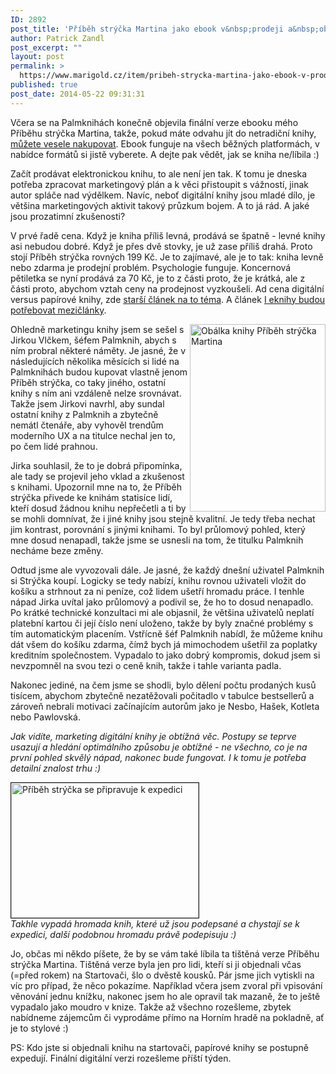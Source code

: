 ```yaml
---
ID: 2892
post_title: 'Příběh strýčka Martina jako ebook v&nbsp;prodeji a&nbsp;objevování nástrah digitálního marketingu'
author: Patrick Zandl
post_excerpt: ""
layout: post
permalink: >
  https://www.marigold.cz/item/pribeh-strycka-martina-jako-ebook-v-prodeji-a-objevovani-nastrah-digitalniho-marketingu
published: true
post_date: 2014-05-22 09:31:31
---
```

Včera se na Palmknihách konečně objevila finální verze ebooku mého Příběhu strýčka Martina, takže, pokud máte odvahu jít do netradiční knihy, <a href="https://www.palmknihy.cz/web/kniha/pribeh-strycka-martina-12714.htm">můžete vesele nakupovat</a>. Ebook funguje na všech běžných platformách, v nabídce formátů si jistě vyberete. A dejte pak vědět, jak se kniha ne/líbila :)

Začít prodávat elektronickou knihu, to ale není jen tak. K tomu je dneska potřeba zpracovat marketingový plán a k věci přistoupit s vážností, jinak autor spláče nad výdělkem. Navíc, neboť digitální knihy jsou mladé dílo, je většina marketingových aktivit takový průzkum bojem. A to já rád. A jaké jsou prozatimní zkušenosti?
<!--more-->

V prvé řadě cena. Když je kniha příliš levná, prodává se špatně - levné knihy asi nebudou dobré. Když je přes dvě stovky, je už zase příliš drahá. Proto stojí Příběh strýčka rovných 199 Kč. Je to zajímavé, ale je to tak: kniha levně nebo zdarma je prodejní problém. Psychologie funguje. Koncernová pětiletka se nyní prodává za 70 Kč, je to z části proto, že je krátká, ale z části proto, abychom vztah ceny na prodejnost vyzkoušeli. 
Ad cena digitální versus papírové knihy, zde <a href="http://www.marigold.cz/item/abychom-se-vratili-k-matematice-digitalni-versus-papirove-knihy">starší článek na to téma</a>. A článek <a href="http://www.marigold.cz/item/i-eknihy-budou-potrebovat-meziclanky">I eknihy budou potřebovat mezičlánky</a>.

<a href="http://www.marigold.cz/wp-content/uploads/obalknihy-pribehstryckamartina.jpg"><img src="http://www.marigold.cz/wp-content/uploads/obalknihy-pribehstryckamartina-217x300.jpg" alt="Obálka knihy Příběh strýčka Martina" width="217" height="300" class="alignright size-medium wp-image-2887" align="right" /></a>Ohledně marketingu knihy jsem se sešel s Jirkou Vlčkem, šéfem Palmknih, abych s ním probral některé náměty. Je jasné, že v následujících několika měsících si lidé na Palmknihách budou kupovat vlastně jenom Příběh strýčka, co taky jiného, ostatní knihy s ním ani vzdáleně nelze srovnávat. Takže jsem Jirkovi navrhl, aby sundal ostatní knihy z Palmknih a zbytečně nemátl čtenáře, aby vyhověl trendům moderního UX a na titulce nechal jen to, po čem lidé prahnou. 

Jirka souhlasil, že to je dobrá připomínka, ale tady se projevil jeho vklad a zkušenost s knihami. Upozornil mne na to, že Příběh strýčka přivede ke knihám statisíce lidí, kteří dosud žádnou knihu nepřečetli a ti by se mohli domnívat, že i jiné knihy jsou stejně kvalitní. Je tedy třeba nechat jim kontrast, porovnání s jinými knihami. To byl průlomový pohled, který mne dosud nenapadl, takže jsme se usnesli na tom, že titulku Palmknih necháme beze změny. 

Odtud jsme ale vyvozovali dále. Je jasné, že každý dnešní uživatel Palmknih si Strýčka koupí. Logicky se tedy nabízí, knihu rovnou uživateli vložit do košíku a strhnout za ni peníze, což lidem ušetří hromadu práce. I tenhle nápad Jirka uvítal jako průlomový a podivil se, že ho to dosud nenapadlo. Po krátké technické konzultaci mi ale objasnil, že většina uživatelů neplatí platební kartou či její číslo není uloženo, takže by byly značné problémy s tím automatickým placením. Vstřícně šéf Palmknih nabídl, že můžeme knihu dát všem do košíku zdarma, čímž bych já mimochodem ušetřil za poplatky kreditním společnostem. Vypadalo to jako dobrý kompromis, dokud jsem si nevzpomněl na svou tezi o ceně knih, takže i tahle varianta padla. 

Nakonec jediné, na čem jsme se shodli, bylo dělení počtu prodaných kusů tisícem, abychom zbytečně nezatěžovali počitadlo v tabulce bestsellerů a zároveň nebrali motivaci začínajícím autorům jako je Nesbo, Hašek, Kotleta nebo Pawlovská.

<em>Jak vidíte, marketing digitální knihy je obtížná věc. Postupy se teprve usazují a hledání optimálního způsobu je obtížné - ne všechno, co je na první pohled skvělý nápad, nakonec bude fungovat. I k tomu je potřeba detailní znalost trhu :)</em>

<a href="http://www.marigold.cz/wp-content/uploads/pribehstrycka-kodeslani.jpg"><img src="http://www.marigold.cz/wp-content/uploads/pribehstrycka-kodeslani-300x216.jpg" alt="Příběh strýčka se připravuje k expedici" width="300" height="216" class="aligncenter size-medium wp-image-2895" align="center" border="1" /></a>
<br/><em>Takhle vypadá hromada knih, které už jsou podepsané a chystají se k expedici, další podobnou hromadu právě podepisuju :)</em>

Jo, občas mi někdo píšete, že by se vám také líbila ta tištěná verze Příběhu strýčka Martina. Tištěná verze byla jen pro lidi, kteří si ji objednali včas (=před rokem) na Startovači, šlo o dvěstě kousků. Pár jsme jich vytiskli na víc pro případ, že něco pokazíme. Například včera jsem zvoral při vpisování věnování jednu knížku, nakonec jsem ho ale opravil tak mazaně, že to ještě vypadalo jako moudro v knize. Takže až všechno rozešleme, zbytek nabídneme zájemcům či vyprodáme přímo na Horním hradě na pokladně, ať je to stylové :) 

PS: Kdo jste si objednali knihu na startovači, papírové knihy se postupně expedují. Finální digitální verzi rozešleme příští týden.